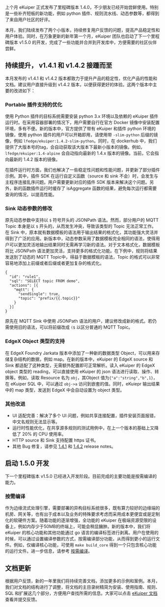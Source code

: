 上个月 eKuiper 正式发布了里程碑版本 1.4.0，不少朋友已经开始尝鲜使用。特别是一些补齐短板的新功能，例如 python 插件、规则流水线、动态参数等，都得到了来自用户社区的好评。

本月，我们陆续发布了两个小版本，持续修复用户反馈的问题，提高产品稳定性和用户体验。同时，在万象更新的新年第一个月，eKuiper 团队也启动了下一个里程碑版本 v1.5.0 的开发，完成了一些功能并合并到开发库中，方便需要的社区伙伴尝鲜。

## 持续提升， v1.4.1 和 v1.4.2 接踵而至

本月发布的 v1.4.1 和 v1.4.2 版本都致力于提升产品的稳定性，优化产品的性能和文档。建议用户直接升级到 v1.4.2 版本，以便获得更好的体验。这两个版本中主要的改进如下：

### Portable 插件支持的优化

使用 Python 插件的目标系统需要安装 python 3.x 环境以及依赖的 eKuiper 插件运行时。在采用容器部署的情况下，用户需要自行在官方 Docker 镜像中安装配置环境，多有不便。新的版本中，官方提供了带有 eKuiper 和插件 python 环境的镜像，使用 python 插件的用户可以开箱即用，请使用带 `-slim-python` 后缀的镜像，例如 `lfedge/ekuiper:1.4.2-slim-python`。同时，在 dockerhub 中，我们提供了大版本号的tag，会自动获取该大版本下最新小版本的镜像。例如，`lfedge/ekuiper:1.4-alpine` 会自动指向最新的 1.4.x 版本的镜像。当前，它会指向最新的 1.4.2 版本的镜像。

在插件运行时方面，我们也解决了一些稳定性问题和性能问题，并更新了部分插件示例。其中，插件 SDK 在运行自定义函数（source 和 sink 不会）时，会发生与主程序连接乱序问题。用户需要更新对应的插件 SDK 版本来解决这个问题。另外，新的函数插件运行时缓存了 isAggregate 函数的结果，避免每次运行都需要查询的情况，以提高性能。

### Sink 动态参数的修改

原先动态参数中支持以 `$` 符号开头的 JSONPath 语法。然而，部分用户的 MQTT Topic 本身是以 `$` 开头的，从而发生冲突，导致该类型的 Topic 无法正常工作。在 Sink 中，原本就有数据模板的语法用于输出结果的格式化，其功能强大灵活并得到了广泛的应用。新版本中，动态参数采用了数据模板完全相同的语法，使得用户可以更加灵活地输出结果同时无需再学习新的语法。对于文本格式化，数据模板将比 JSONPath 语法更加灵活，支持更多的格式化功能。在下例中，规则将结果发送到了动态的 MQTT Topic中，得益于数据模板的语法，Topic 的格式可以非常容易地添加上前缀或者后缀或者更加复杂的格式化。

```
{
  "id": "rule1",
  "sql": "SELECT topic FROM demo",
  "actions": [{
    "mqtt": {
      "sendSingle": true,
      "topic": "prefix/{{.topic}}"
    }
  }]
}
```

原先在 MQTT Sink 中使用 JSONPath 语法的用户，建议修改成新的格式。若仍需使用旧的语法，可以将前缀改成 `($` 以区分普通的 MQTT Topic。

### EdgeX Object 类型的支持

在 EdgeX Foundry Jarkata 版本中添加了一种新的数据类型 Object，可以用来存储复杂结构的数据，例如 map。在新的版本中，eKuiper 的 EdgeX source 和 Sink 都适配了这种类型，无需额外配置即可正常解析。读入 eKuiper 的 EdgeX object 类型的 reading，可以直接使用 eKuiper 的 json 语法进行读取、操作、转换等。例如，读取 Resource 名为 `obj`，其Object 值为`{"a":"string","b",1}`，在 eKuiper SQL 中，可以通过 `obj->a` 访问到嵌套的值。同时，eKuiepr 输出结果中的 map 类型，发送到 EdgeX 中会自动设置为 object 类型。

### 其他改进

- UI 适配完善：解决了多个 UI 问题，例如共享连接配置，插件安装页面报错，中文名规则无法显示等。
- 运行时性能优化，在共享源多规则的测试用例中，在上一个版本的基础上又降低了 20% 的 CPU 使用率。
- HTTP source 和 Sink 支持配置 https 证书。
- 其他 Bug 修复，请参见 [1.4.1](https://github.com/lf-edge/ekuiper/releases/tag/1.4.1) 和 [1.4.2](https://github.com/lf-edge/ekuiper/releases/tag/1.4.2) release notes。

## 启动 1.5.0 开发

下一个里程碑版本 v1.5.0 已经进入开发阶段。目前完成的主要功能是按需编译的能力。

### 按需编译

作为边缘流式处理引擎，需要部署的异构目标系统很多，既有算力较好的边缘端的机房、网关等，也有出于成本以及业务的特殊要求考虑而采用成本更便宜或是定制化的软硬件方案。随着功能的逐渐增强，全功能的 eKuiper 在极端资源受限的设备上，例如内存少于50MB的终端上，可能会稍显臃肿。新的版本中，我们将 eKuiper 的核心功能和其他功能通过 go 语言的编译标签进行剥离。用户在使用的时候，可以通过设置编译参数的方式，按需编译部分功能，从而得到更小的运行文件。例如，仅编译核心功能，可使用 `make build_core` 得到一个只包含核心功能的运行文件。进一步信息，请参考 [按需编译](https://github.com/lf-edge/ekuiper/blob/1.5.0/docs/zh_CN/features.md)。

## 文档更新

根据用户反馈，新的一年里我们将持续完善文档，添加更多的示例和案例。本月，我们对文档的结构进行了调整，将文档的主目录树精简为安装、使用指南、规则、SQL 和扩展这几个部分，方便用户查找所需的信息。大家可以点击 [eKuiper 文档](https://docs.emqx.cn/kuiper/latest/)查看并提交反馈。

